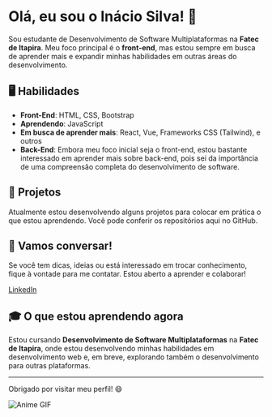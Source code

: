 # Olá, eu sou o Inácio Silva! 👋

Sou estudante de Desenvolvimento de Software Multiplataformas na **Fatec de Itapira**. Meu foco principal é o **front-end**, mas estou sempre em busca de aprender mais e expandir minhas habilidades em outras áreas do desenvolvimento.

## 🖥️ Habilidades

- **Front-End**: HTML, CSS, Bootstrap
- **Aprendendo**: JavaScript
- **Em busca de aprender mais**: React, Vue, Frameworks CSS (Tailwind), e outros
- **Back-End**: Embora meu foco inicial seja o front-end, estou bastante interessado em aprender mais sobre back-end, pois sei da importância de uma compreensão completa do desenvolvimento de software.

## 🚀 Projetos

Atualmente estou desenvolvendo alguns projetos para colocar em prática o que estou aprendendo. Você pode conferir os repositórios aqui no GitHub.

## 💬 Vamos conversar!

Se você tem dicas, ideias ou está interessado em trocar conhecimento, fique à vontade para me contatar. Estou aberto a aprender e colaborar!

[LinkedIn](https://www.linkedin.com/in/inaciosilva-dev/)

## 🎓 O que estou aprendendo agora

Estou cursando **Desenvolvimento de Software Multiplataformas** na **Fatec de Itapira**, onde estou desenvolvendo minhas habilidades em desenvolvimento web e, em breve, explorando também o desenvolvimento para outras plataformas.

---

Obrigado por visitar meu perfil! 😄

![Anime GIF](https://media4.giphy.com/media/v1.Y2lkPTc5MGI3NjExNXJxamk4bHVlbGdoY3hvamQyemt2ZnM1MGd2cTFsejJ2czVlOTg5OSZlcD12MV9pbnRlcm5hbF9naWZfYnlfaWQmY3Q9cw/tyELXElL6wFj2/giphy.gif)


